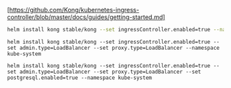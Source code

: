 
[https://github.com/Kong/kubernetes-ingress-controller/blob/master/docs/guides/getting-started.md]

```bash
helm install kong stable/kong --set ingressController.enabled=true --namespace kube-system
```

```
helm install kong stable/kong --set ingressController.enabled=true --set admin.type=LoadBalancer --set proxy.type=LoadBalancer --namespace kube-system
```

```
helm install kong stable/kong --set ingressController.enabled=true --set admin.type=LoadBalancer --set proxy.type=LoadBalancer --set postgresql.enabled=true --namespace kube-system
```